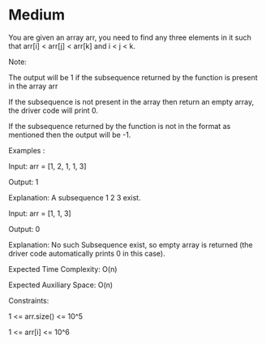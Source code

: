 # Medium

You are given an array arr, you need to find any three elements in it such that arr[i] < arr[j] < arr[k] and i < j < k.

Note:

The output will be 1 if the subsequence returned by the function is present in the array arr

If the subsequence is not present in the array then return an empty array, the driver code will print 0.

If the subsequence returned by the function is not in the format as mentioned then the output will be -1.

Examples :

Input: arr = [1, 2, 1, 1, 3]

Output: 1

Explanation: A subsequence 1 2 3 exist.

Input: arr = [1, 1, 3]

Output: 0

Explanation: No such Subsequence exist, so empty array is returned (the driver code automatically prints 0 in this case).


Expected Time Complexity: O(n)

Expected Auxiliary Space: O(n)

Constraints:

1 <= arr.size() <= 10^5

1 <= arr[i] <= 10^6

